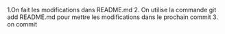 1.On fait les modifications dans README.md
2. On utilise la commande git add README.md pour mettre les modifications dans le prochain commit
3. on commit



